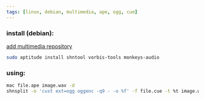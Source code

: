 ```yaml
---
tags: [linux, debian, multimedia, ape, ogg, cue]
---
```


### install (debian):

[add multimedia repository](/blog/add-multimedia-repository-on-debian.html)

```bash
sudo aptitude install shntool vorbis-tools monkeys-audio
```

### using:

```bash
mac file.ape image.wav -d
shnsplit -o 'cust ext=ogg oggenc -q9 - -o %f' -f file.cue -t %t image.wav
```

